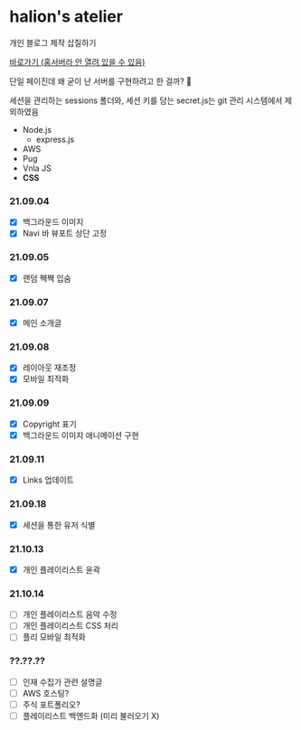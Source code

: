# halion's atelier

개인 블로그 제작 삽질하기

<a href="http://www.chat.randompresident.com/" target="_blank">바로가기 (홈서버라 안 열려 있을 수 있음)</a>

단일 페이진데 왜 굳이 난 서버를 구현하려고 한 걸까? 🤔

세션을 관리하는 sessions 폴더와, 세션 키를 담는 secret.js는 git 관리 시스템에서 제외하였음

- Node.js
    - express.js
- AWS
- Pug
- Vnla JS
- **CSS**

### 21.09.04

- [x] 백그라운드 이미지
- [x] Navi 바 뷰포트 상단 고정

### 21.09.05

- [x] 랜덤 짹짹 입숨

### 21.09.07

- [x] 메인 소개글

### 21.09.08

- [x] 레이아웃 재조정
- [x] 모바일 최적화

### 21.09.09

- [x] Copyright 표기
- [x] 백그라운드 이미지 애니메이션 구현

### 21.09.11

- [x] Links 업데이트

### 21.09.18

- [x] 세션을 통한 유저 식별

### 21.10.13

- [x] 개인 플레이리스트 윤곽

### 21.10.14

- [ ] 개인 플레이리스트 음악 수정
- [ ] 개인 플레이리스트 CSS 처리
- [ ] 플리 모바일 최적화

### ??.??.??

- [ ] 인재 수집가 관련 설명글
- [ ] AWS 호스팅?
- [ ] 주식 포트폴리오?
- [ ] 플레이리스트 백엔드화 (미리 불러오기 X)
